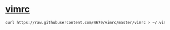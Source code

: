 # [vimrc][ID_VIMRC]

```bash
curl https://raw.githubusercontent.com/4679/vimrc/master/vimrc > ~/.vimrc
```

[ID_VIMRC]: https://4679.space/vimrc "RT"

